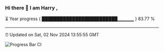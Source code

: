 ### Hi there 👋 I am Harry , 

⏳ Year progress { █████████████████████████▁▁▁▁▁ } 83.77 %

---

⏰ Updated on Sat, 02 Nov 2024 13:55:55 GMT

![Progress Bar CI](https://github.com/duykhang68/duykhang68/workflows/Progress%20Bar%20CI/badge.svg)

